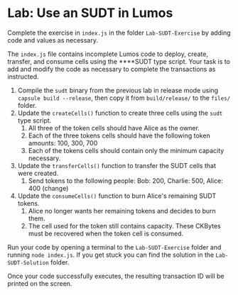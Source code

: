 # Lab: Use an SUDT in Lumos

Complete the exercise in `index.js` in the folder `Lab-SUDT-Exercise` by adding code and values as necessary.

The `index.js` file contains incomplete Lumos code to deploy, create, transfer, and consume cells using the ****SUDT type script. Your task is to add and modify the code as necessary to complete the transactions as instructed. 

1. Compile the `sudt` binary from the previous lab in release mode using `capsule build --release`, then copy it from `build/release/` to the `files/` folder. 
2. Update the `createCells()` function to create three cells using the `sudt` type script.
   1. All three of the token cells should have Alice as the owner.
   2. Each of the three tokens cells should have the following token amounts: 100, 300, 700
   3. Each of the tokens cells should contain only the minimum capacity necessary.
3. Update the `transferCells()` function to transfer the SUDT cells that were created.
   1. Send tokens to the following people: Bob: 200, Charlie: 500, Alice: 400 \(change\)
4. Update the `consumeCells()` function to burn Alice's remaining SUDT tokens.
   1. Alice no longer wants her remaining tokens and decides to burn them.
   2. The cell used for the token still contains capacity. These CKBytes must be recovered when the token cell is consumed. 

Run your code by opening a terminal to the `Lab-SUDT-Exercise` folder and running `node index.js`. If you get stuck you can find the solution in the `Lab-SUDT-Solution` folder.

Once your code successfully executes, the resulting transaction ID will be printed on the screen.

